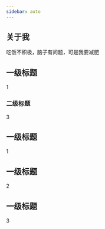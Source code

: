```yaml
---
sidebar: auto
---
```

## 关于我
吃饭不积极，脑子有问题，可是我要减肥

## 一级标题
1

### 二级标题
3

## 一级标题
1

## 一级标题
2

## 一级标题
3